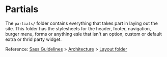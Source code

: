 # Partials

The `partials/` folder contains everything that takes part in laying out the site. This folder has the stylesheets for the header, footer, navigation, burger menu, forms or anything esle that isn't an option, custom or default extra or thrid party widget.

Reference: [Sass Guidelines](http://sass-guidelin.es/) > [Architecture](http://sass-guidelin.es/#architecture) > [Layout folder](http://sass-guidelin.es/#layout-folder)
